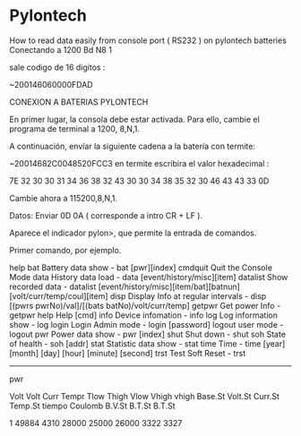 # Pylontech
How to read data easily from console port ( RS232 ) on pylontech batteries
Conectando a 1200 Bd N8 1

sale codigo de 16 digitos :

~200146060000FDAD

CONEXION A BATERIAS PYLONTECH 

En primer lugar, la consola debe estar activada. Para ello, cambie el programa de terminal a 1200, 8,N,1.

A continuación, envíar la siguiente cadena a la batería con termite:

~20014682C0048520FCC3
 en termite escribira el valor hexadecimal :

7E 32 30 30 31 34 36 38 32 43 30 30 34 38 35 32 30 46 43 43 33 0D

Cambie ahora a 115200,8,N,1.

Datos: Enviar 0D 0A ( corresponde a intro CR + LF ).

Aparece el indicador pylon>, que permite la entrada de comandos.

Primer comando, por ejemplo.

help
bat      Battery data show - bat [pwr][index]
cmdquit  Quit the Console Mode
data     History data load - data [event/history/misc][item]
datalist Show recorded data - datalist [event/history/misc][item/bat][batnun][volt/curr/temp/coul][item]
disp     Display Info at regular intervals - disp [(pwrs pwrNo)/val]/[(bats batNo)/volt/curr/temp]
getpwr   Get power Info - getpwr
help     Help [cmd]
info     Device infomation - info
log      Log information show - log
login    Login Admin mode - login [password]
logout   user mode  - logout
pwr      Power data show - pwr [index]
shut     Shut down - shut
soh      State of health - soh [addr]
stat     Statistic data show - stat
time     Time - time [year] [month] [day] [hour] [minute] [second]
trst     Test Soft Reset - trst

**********************************************************


pwr


Volt Volt Curr Tempr Tlow Thigh Vlow Vhigh vhigh Base.St Volt.St Curr.St Temp.St tiempo Coulomb B.V.St B.T.St B.T.St

1 49884 4310 28000 25000 26000 3322 3327
